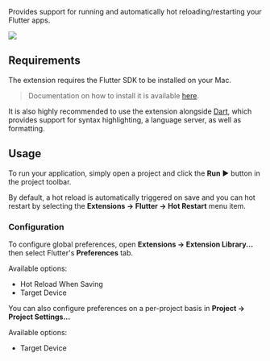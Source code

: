Provides support for running and automatically hot reloading/restarting your Flutter apps.

![](https://raw.githubusercontent.com/kra-mo/nova-flutter/refs/heads/main/screenshot.png)

## Requirements

The extension requires the Flutter SDK to be installed on your Mac.

> Documentation on how to install it is available [here](https://docs.flutter.dev/get-started/install/macos).

It is also highly recommended to use the extension alongside [Dart](https://extensions.panic.com/extensions/sciencefidelity/sciencefidelity.dart/),
which provides support for syntax highlighting, a language server, as well as formatting.

## Usage

To run your application, simply open a project and click the **Run** ▶️ button in the project toolbar.

By default, a hot reload is automatically triggered on save
and you can hot restart by selecting the **Extensions → Flutter → Hot Restart** menu item.

### Configuration

To configure global preferences, open **Extensions → Extension Library...** then select Flutter's **Preferences** tab.

Available options:

- Hot Reload When Saving
- Target Device

You can also configure preferences on a per-project basis in **Project → Project Settings...**

Available options:

- Target Device
